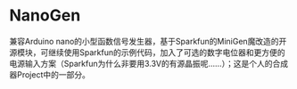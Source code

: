 # NanoGen
兼容Arduino nano的小型函数信号发生器，基于Sparkfun的MiniGen魔改造的开源模块，可继续使用Sparkfun的示例代码，加入了可选的数字电位器和更方便的电源输入方案（Sparkfun为什么非要用3.3V的有源晶振呢……）；这是个人的合成器Project中的一部分。
